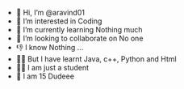 - 👋 Hi, I’m @aravind01
- 👀 I’m interested in Coding
- 🌱 I’m currently learning Nothing much
- 💞️ I’m looking to collaborate on No one
- 👎 I know Nothing ...
- 🧑‍💻 But I have learnt Java, c++, Python and Html 
- 🧑‍🎓 I am just a student 
- 🔞 I am 15 Dudeee

<!---
aravind01bs/aravind01bs is a ✨ special ✨ repository because its `README.md` (this file) appears on your GitHub profile.
You can click the Preview link to take a look at your changes.
--->
